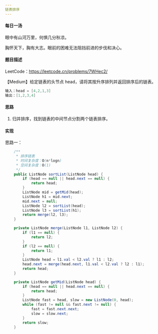 ```yaml
---
链表排序
---
```


#### 每日一汤

眼中有山河万里，何惧几分秋凉。

胸怀天下，胸有大志。眼前的困难无法阻挡前进的步伐和决心。

#### 题目描述

LeetCode：https://leetcode.cn/problems/7WHec2/

【Medium】给定链表的头节点 head，请将其按升序排列并返回排序后的链表。

```java
输入：head = [4,2,1,3]
输出：[1,2,3,4]
```

#### 思路

1. 归并排序，找到链表的中间节点分割两个链表排序。

#### 实现

思路一：

```java
    /**
     * 排序链表
     * 时间复杂度：O(n*logn)
     * 空间复杂度：O(1)
     */
    public ListNode sortList(ListNode head) {
        if (head == null || head.next == null) {
            return head;
        }
        ListNode mid = getMid(head);
        ListNode h1 = mid.next;
        mid.next = null;
        ListNode l2 = sortList(head);
        ListNode l3 = sortList(h1);
        return merge(l2, l3);
    }

    private ListNode merge(ListNode l1, ListNode l2) {
        if (l1 == null) {
            return l2;
        }
        if (l2 == null) {
            return l1;
        }
        ListNode head = l1.val < l2.val ? l1 : l2;
        head.next = merge(head.next, l1.val < l2.val ? l2 : l1);
        return head;
    }

    private ListNode getMid(ListNode head) {
        if (head == null || head.next == null) {
            return head;
        }
        ListNode fast = head, slow = new ListNode(0, head);
        while (fast != null && fast.next != null) {
            fast = fast.next.next;
            slow = slow.next;
        }
        return slow;
    }
```

